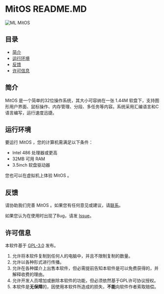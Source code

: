 # **MitOS**  README.MD

![ML MitOS](https://img.shields.io/badge/ML-MitOS-blue?style=flat-square)

## 目录
  * [简介](#简介)
  * [运行环境](#运行环境)
  * [反馈](#反馈)
  * [许可信息](#许可信息)

## 简介

MitOS 是一个简单的32位操作系统，其大小可容纳在一张 1.44M 软盘下，支持图形用户界面、鼠标操作、内存管理、分段、多任务等内容。系统采用汇编语言和C语言编写，运行速度迅捷。

## 运行环境

要运行 MitOS ，您的计算机需满足以下条件：
  * Intel 486 处理器或更高
  * 32MB 可用 RAM
  * 3.5inch 软盘驱动器

您也可以在虚拟机上体验 MitOS 。

## 反馈

请协助我们完善 MitOS 。如果您有任何意见或建议，请[联系](mailto:msild.mc@gmail.com)。

如果您认为在使用时出现了Bug，请发 [Issue](https://github.com/Msild/MitOS/issues/new)。

## 许可信息

本软件基于 [GPL-3.0](LICENSE) 发布。

  1. 允许将本软件复制到任何人的电脑中，并且不限制复制的数量。
  2. 允许以各种形式进行传播。
  3. 允许在各种媒介上出售本软件，但必需提前告知本软件是可以免费获得的，并解释收费的理由。
  4. 允许开发人员增加或删除本软件的功能，但必须依然基于GPL许可协议授权。
  5. 本软件是**无保障**的，因使用本软件所造成的损失，**不能**向软件作者索取赔偿。
  